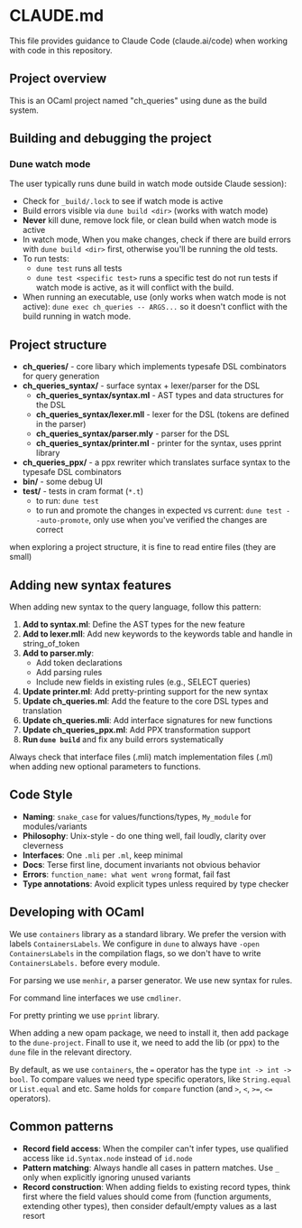# CLAUDE.md

This file provides guidance to Claude Code (claude.ai/code) when working with
code in this repository.

## Project overview

This is an OCaml project named "ch_queries" using dune as the build system.

## Building and debugging the project

### Dune watch mode

The user typically runs dune build in watch mode outside Claude session):

- Check for `_build/.lock` to see if watch mode is active
- Build errors visible via `dune build <dir>` (works with watch mode)
- **Never** kill dune, remove lock file, or clean build when watch mode is
  active
- In watch mode, When you make changes, check if there are build errors with
  `dune build <dir>` first, otherwise you'll be running the old tests.
- To run tests:
    - `dune test` runs all tests
    - `dune test <specific test>` runs a specific test
  do not run tests if watch mode is active, as it will conflict with the build.
- When running an executable, use (only works when watch mode is not active):
    `dune exec ch_queries -- ARGS...`
  so it doesn't conflict with the build running in watch mode.

## Project structure

- **ch_queries/** - core libary which implements typesafe DSL combinators for query generation
- **ch_queries_syntax/** - surface syntax + lexer/parser for the DSL
    - **ch_queries_syntax/syntax.ml** - AST types and data structures for the DSL
    - **ch_queries_syntax/lexer.mll** - lexer for the DSL (tokens are defined in the parser)
    - **ch_queries_syntax/parser.mly** - parser for the DSL
    - **ch_queries_syntax/printer.ml** - printer for the syntax, uses pprint library
- **ch_queries_ppx/** - a ppx rewriter which translates surface syntax to the typesafe DSL combinators
- **bin/** - some debug UI
- **test/** - tests in cram format (`*.t`)
    - to run: `dune test`
    - to run and promote the changes in expected vs current: `dune test --auto-promote`, only use when you've verified the changes are correct

when exploring a project structure, it is fine to read entire files (they are small)

## Adding new syntax features

When adding new syntax to the query language, follow this pattern:

1. **Add to syntax.ml**: Define the AST types for the new feature
2. **Add to lexer.mll**: Add new keywords to the keywords table and handle in string_of_token
3. **Add to parser.mly**: 
   - Add token declarations
   - Add parsing rules
   - Include new fields in existing rules (e.g., SELECT queries)
4. **Update printer.ml**: Add pretty-printing support for the new syntax
5. **Update ch_queries.ml**: Add the feature to the core DSL types and translation
6. **Update ch_queries.mli**: Add interface signatures for new functions
7. **Update ch_queries_ppx.ml**: Add PPX transformation support
8. **Run `dune build`** and fix any build errors systematically

Always check that interface files (.mli) match implementation files (.ml) when adding new optional parameters to functions.

## Code Style

- **Naming**: `snake_case` for values/functions/types, `My_module` for modules/variants
- **Philosophy**: Unix-style - do one thing well, fail loudly, clarity over cleverness
- **Interfaces**: One `.mli` per `.ml`, keep minimal
- **Docs**: Terse first line, document invariants not obvious behavior
- **Errors**: `function_name: what went wrong` format, fail fast
- **Type annotations**: Avoid explicit types unless required by type checker

## Developing with OCaml

We use `containers` library as a standard library. We prefer the version with
labels `ContainersLabels`. We configure in `dune` to always have `-open
ContainersLabels` in the compilation flags, so we don't have to write
`ContainersLabels.` before every module.

For parsing we use `menhir`, a parser generator. We use new syntax for rules.

For command line interfaces we use `cmdliner`.

For pretty printing we use `pprint` library.

When adding a new opam package, we need to install it, then add package to the
`dune-project`. Finall to use it, we need to add the lib (or ppx) to the `dune`
file in the relevant directory.

By default, as we use `containers`, the `=` operator has the type `int -> int
-> bool`. To compare values we need type specific operators, like
`String.equal` or `List.equal` and etc. Same holds for `compare` function (and
`>`, `<`, `>=`, `<=` operators).

## Common patterns

- **Record field access**: When the compiler can't infer types, use qualified access like `id.Syntax.node` instead of `id.node`
- **Pattern matching**: Always handle all cases in pattern matches. Use `_` only when explicitly ignoring unused variants  
- **Record construction**: When adding fields to existing record types, think first where the field values should come from (function arguments, extending other types), then consider default/empty values as a last resort
